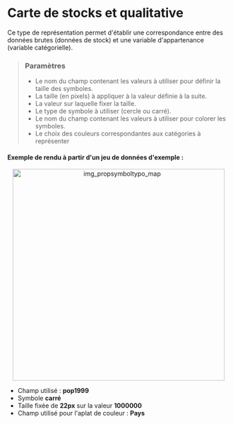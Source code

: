 # Carte de stocks et qualitative

Ce type de représentation permet d'établir une correspondance entre des données brutes (données de stock) et une variable d'appartenance (variable catégorielle).


> ### Paramètres
> * Le nom du champ contenant les valeurs à utiliser pour définir la taille des symboles.
> * La taille (en pixels) à appliquer à la valeur définie à la suite.
> * La valeur sur laquelle fixer la taille.
> * Le type de symbole à utiliser (cercle ou carré).
> * Le nom du champ contenant les valeurs à utiliser pour colorer les symboles.
> * Le choix des couleurs correspondantes aux catégories à représenter


#### Exemple de rendu à partir d'un jeu de données d'exemple :

<p style="text-align: center;">
<img src="img/propsymboltypo_map.png" alt="img_propsymboltypo_map" style="width: 480px;"/>
</p>

- Champ utilisé : **pop1999**
- Symbole **carré**
- Taille fixée de **22px** sur la valeur **1000000**
- Champ utilisé pour l'aplat de couleur : **Pays**
